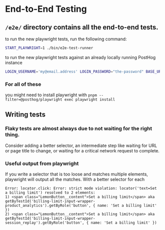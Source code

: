 # End-to-End Testing

## `/e2e/` directory contains all the end-to-end tests.

to run the new playwright tests, run the following command:

```bash
START_PLAYWRIGHT=1 ./bin/e2e-test-runner
```

to run the new playwright tests against an already locally running PostHog instance

```bash
LOGIN_USERNAME='my@email.address' LOGIN_PASSWORD="the-password" BASE_URL='http://localhost:8010' pnpm --filter=@posthog/playwright exec playwright test --ui
```

### For all of these

you might need to install playwright with `pnpm --filter=@posthog/playwright exec playwright install`

## Writing tests

### Flaky tests are almost always due to not waiting for the right thing.

Consider adding a better selector, an intermediate step like waiting for URL or page title to change, or waiting for a critical network request to complete.

### Useful output from playwright

If you write a selector that is too loose and matches multiple elements, playwright will output all the matches. With a better selector for each

```
Error: locator.click: Error: strict mode violation: locator('text=Set a billing limit') resolved to 2 elements:
1) <span class="LemonButton__content">Set a billing limit</span> aka getByTestId('billing-limit-input-wrapper-product_analytics').getByRole('button', { name: 'Set a billing limit' })
2) <span class="LemonButton__content">Set a billing limit</span> aka getByTestId('billing-limit-input-wrapper-session_replay').getByRole('button', { name: 'Set a billing limit' })
```
